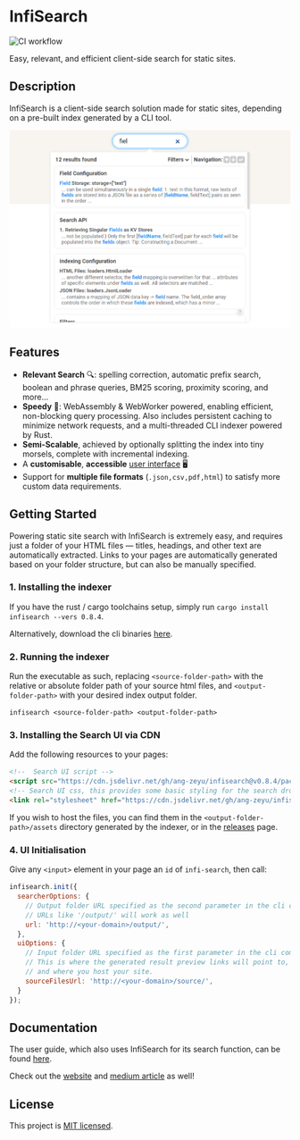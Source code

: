 # InfiSearch

![CI workflow](https://github.com/ang-zeyu/infisearch/actions/workflows/ci.yml/badge.svg)

Easy, relevant, and efficient client-side search for static sites.

## Description

InfiSearch is a client-side search solution made for static sites, depending on a pre-built index generated by a CLI tool.

<img alt="preview of InfiSearch's UI" src="./docs/src/images/readme_picture.png" width="600px" style="max-width: 100%;" />

## Features

- **Relevant Search** 🔍: spelling correction, automatic prefix search, boolean and phrase queries, BM25 scoring, proximity scoring, and more...
- **Speedy** 🏇: WebAssembly & WebWorker powered, enabling efficient, non-blocking query processing. Also includes persistent caching to minimize network requests, and a multi-threaded  CLI indexer powered by Rust.
- **Semi-Scalable**, achieved by optionally splitting the index into tiny morsels, complete with incremental indexing.
- A **customisable**, **accessible** [user interface](https://infi-search.com/infisearch/search_configuration_styling.html) 🖥️
- Support for **multiple file formats** (`.json,csv,pdf,html`) to satisfy more custom data requirements.

## Getting Started

Powering static site search with InfiSearch is extremely easy, and requires just a folder of your HTML files — titles, headings, and other text are automatically extracted. Links to your pages are automatically generated based on your folder structure, but can also be manually specified.

### 1. Installing the indexer

If you have the rust / cargo toolchains setup, simply run `cargo install infisearch --vers 0.8.4`.

Alternatively, download the cli binaries [here](https://github.com/ang-zeyu/infisearch/releases).

### 2. Running the indexer

Run the executable as such, replacing `<source-folder-path>` with the relative or absolute folder path of your source html files, and `<output-folder-path>` with your desired index output folder.

```
infisearch <source-folder-path> <output-folder-path>
```

### 3. Installing the Search UI via CDN

Add the following resources to your pages:

```html
<!--  Search UI script -->
<script src="https://cdn.jsdelivr.net/gh/ang-zeyu/infisearch@v0.8.4/packages/search-ui/dist/search-ui.ascii.bundle.js"></script>
<!-- Search UI css, this provides some basic styling for the search dropdown, and can be omitted if desired -->
<link rel="stylesheet" href="https://cdn.jsdelivr.net/gh/ang-zeyu/infisearch@v0.8.4/packages/search-ui/dist/search-ui-light.css" />
```

If you wish to host the files, you can find them in the `<output-folder-path>/assets` directory generated by the indexer, or in the [releases](https://github.com/ang-zeyu/infisearch/releases) page.

### 4. UI Initialisation

Give any `<input>` element in your page an `id` of `infi-search`, then call:

```js
infisearch.init({
  searcherOptions: {
    // Output folder URL specified as the second parameter in the cli command
    // URLs like '/output/' will work as well
    url: 'http://<your-domain>/output/',
  },
  uiOptions: {
    // Input folder URL specified as the first parameter in the cli command
    // This is where the generated result preview links will point to,
    // and where you host your site.
    sourceFilesUrl: 'http://<your-domain>/source/',
  }
});
```

## Documentation

The user guide, which also uses InfiSearch for its search function, can be found [here](https://infi-search.com/infisearch/getting_started.html).

Check out the [website](https://infi-search.com) and [medium article](https://medium.com/@angzeyu/easy-relevant-and-semi-scalable-static-site-search-with-morsels-bc9315c5a2c2) as well!

## License

This project is [MIT licensed](./LICENSE.md).
